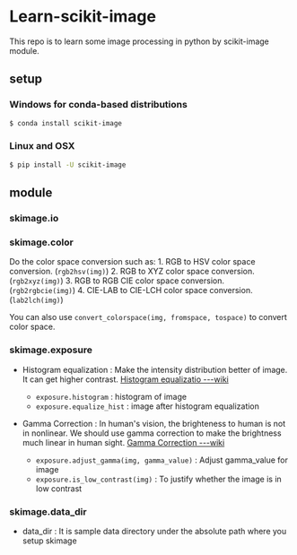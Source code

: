 # Learn-scikit-image
This repo is to learn some image processing in python by scikit-image module.

## setup
### Windows for conda-based distributions
```bash
$ conda install scikit-image
```
### Linux and OSX
```bash
$ pip install -U scikit-image
```

## module

### skimage.io

### skimage.color
Do the color space conversion such as:
    1. RGB to HSV color space conversion. (``rgb2hsv(img)``)
    2. RGB to XYZ color space conversion. (``rgb2xyz(img)``)
    3. RGB to RGB CIE color space conversion. (``rgb2rgbcie(img)``)
    4. CIE-LAB to CIE-LCH color space conversion. (``lab2lch(img)``)
    
You can also use ``convert_colorspace(img, fromspace, tospace)`` to convert color space.

### skimage.exposure
* Histogram equalization : Make the intensity distribution better of image. It can get higher contrast.
[Histogram equalizatio ---wiki](https://en.wikipedia.org/wiki/Histogram_equalization)
	* ``exposure.histogram``  : histogram of image
	* ``exposure.equalize_hist`` : image after histogram equalization
	
* Gamma Correction : In human's vision, the brighteness to human is not in nonlinear. We should use gamma correction to make the brightness much linear in human sight.
[Gamma Correction ---wiki](https://en.wikipedia.org/wiki/Gamma_correction)
	* ``exposure.adjust_gamma(img, gamma_value)`` : Adjust gamma_value for image
	* ``exposure.is_low_contrast(img)`` : To justify whether the image is in low contrast

### skimage.data_dir
* data_dir : It is sample data directory under the absolute path where you setup skimage